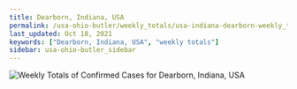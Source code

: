 ```yaml
---
title: Dearborn, Indiana, USA
permalink: /usa-ohio-butler/weekly_totals/usa-indiana-dearborn-weekly_totals.html
last_updated: Oct 18, 2021
keywords: ["Dearborn, Indiana, USA", "weekly totals"]
sidebar: usa-ohio-butler_sidebar
---
```


![Weekly Totals of Confirmed Cases for Dearborn, Indiana, USA](/covid_tracker/images/graphs/usa-indiana-dearborn-weekly_totals_graph.png)
